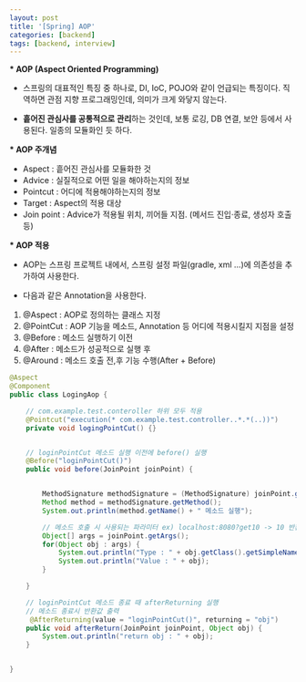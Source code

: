 ```yaml
---
layout: post
title: '[Spring] AOP'
categories: [backend]
tags: [backend, interview]
---
```


**\* AOP (Aspect Oriented Programming)**

- 스프링의 대표적인 특징 중 하나로, DI, IoC, POJO와 같이 언급되는 특징이다. 직역하면 관점 지향 프로그래밍인데, 의미가 크게 와닿지 않는다.

- **흩어진 관심사를 공통적으로 관리**하는 것인데, 보통 로깅, DB 연결, 보안 등에서 사용된다. 일종의 모듈화인 듯 하다.

**\* AOP 주개념**

- Aspect : 흩어진 관심사를 모듈화한 것
- Advice : 실질적으로 어떤 일을 해야하는지의 정보
- Pointcut : 어디에 적용해야하는지의 정보
- Target : Aspect의 적용 대상
- Join point : Advice가 적용될 위치, 끼어들 지점. (메서드 진입·종료, 생성자 호출 등)

**\* AOP 적용**

- AOP는 스프링 프로젝트 내에서, 스프링 설정 파일(gradle, xml ...)에 의존성을 추가하여 사용한다.

- 다음과 같은 Annotation을 사용한다.

1. @Aspect : AOP로 정의하는 클래스 지정
2. @PointCut : AOP 기능을 메소드, Annotation 등 어디에 적용시킬지 지점을 설정
3. @Before : 메소드 실행하기 이전
4. @After : 메소드가 성공적으로 실행 후
5. @Around : 메소드 호출 전,후 기능 수행(After + Before)

```Java
@Aspect
@Component
public class LogingAop {

    // com.example.test.conteroller 하위 모두 적용
    @Pointcut("execution(* com.example.test.controller..*.*(..))")
    private void logingPointCut() {}


    // loginPointCut 메소드 실행 이전에 before() 실행
    @Before("loginPointCut()")
    public void before(JoinPoint joinPoint) {


        MethodSignature methodSignature = (MethodSignature) joinPoint.getSignature();
        Method method = methodSignature.getMethod();
        System.out.println(method.getName() + " 메소드 실행");

        // 메소드 호출 시 사용되는 파라미터 ex) localhost:8080?get10 -> 10 반환
        Object[] args = joinPoint.getArgs();
        for(Object obj : args) {
            System.out.println("Type : " + obj.getClass().getSimpleName());
            System.out.println("Value : " + obj);
        }

    }

    // loginPointCut 메소드 종료 때 afterReturning 실행
    // 메소드 종료시 반환값 출력
     @AfterReturning(value = "loginPointCut()", returning = "obj")
    public void afterReturn(JoinPoint joinPoint, Object obj) {
        System.out.println("return obj : " + obj);
    }


}
```

